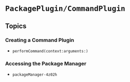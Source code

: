 # ``PackagePlugin/CommandPlugin``

## Topics

### Creating a Command Plugin

- ``performCommand(context:arguments:)``

### Accessing the Package Manager

- ``packageManager-4z02h``
